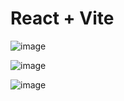 # React + Vite

![image](https://github.com/user-attachments/assets/1c30ca48-437a-4b86-bf47-38c4c6261464)

![image](https://github.com/user-attachments/assets/ef0616f3-38d4-4de3-847e-de389906de50)

![image](https://github.com/user-attachments/assets/0933f6f4-0e92-424a-8195-1e23f17d7dcb)

